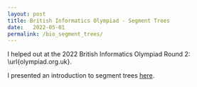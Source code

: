 ```yaml
---
layout: post
title: British Informatics Olympiad - Segment Trees 
date:   2022-05-01
permalink: /bio_segment_trees/
---
```


<!-- On 7th May 2021, I gave a presentation at the Cambridge Image Analyis (CIA, that work within DAMTP) group seminar. -->
<!--  -->
<!-- My research has been using the exciting (and scary!) image priors that the StyleGAN model provides (see http://thispersondoesnotexist.com/ if you are not scared!). -->

I helped out at the 2022 British Informatics Olympiad Round 2: \url{olympiad.org.uk}.

I presented an introduction to segment trees <a href="../../../assets/SegmentTrees.pdf" target="_blank">here</a>.
